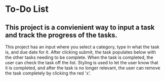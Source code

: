 # To-Do List

## This project is a convienient way to input a task and track the progress of the tasks. 
This project has an input where you select a category, type in what the task is, and due date for it.
After clicking submit, the task populates below with the other tasks needing to be complete. 
When the task is completed, the user can check the task off the list. Styling is used to let the user know that it is completed,
and after the task is no longer relevant, the user can remove the task completely by clicking the red 'x'.
